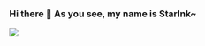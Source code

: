 ### Hi there 👋 As you see, my name is StarInk~

<a href="https://github.com/anuraghazra/github-readme-stats">
  <img align="centre" src="https://github-readme-stats-two-theta-93.vercel.app/api?username=StarDustSeemsInk&show_icons=true&theme=dracula&include_all_commits=true&count_private=true" />
</a>

<!--
**StardustSeemsInk/StardustSeemsInk** is a ✨ _special_ ✨ repository because its `README.md` (this file) appears on your GitHub profile.

Here are some ideas to get you started:

- 🔭 I’m currently working on ...
- 🌱 I’m currently learning ...
- 👯 I’m looking to collaborate on ...
- 🤔 I’m looking for help with ...
- 💬 Ask me about ...
- 📫 How to reach me: ...
- 😄 Pronouns: ...
- ⚡ Fun fact: ...
-->
